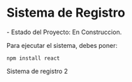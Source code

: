 <h1> Sistema de Registro </h1>  
- Estado del Proyecto: En Construccion.

Para ejecutar el sistema, debes poner:

```npm install react``` 

Sistema de registro 2
